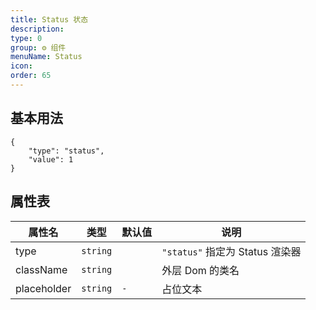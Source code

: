 ```yaml
---
title: Status 状态
description:
type: 0
group: ⚙ 组件
menuName: Status
icon:
order: 65
---
```


## 基本用法

```schema: scope="body"
{
    "type": "status",
    "value": 1
}
```

## 属性表

| 属性名      | 类型     | 默认值 | 说明                            |
| ----------- | -------- | ------ | ------------------------------- |
| type        | `string` |        | `"status"` 指定为 Status 渲染器 |
| className   | `string` |        | 外层 Dom 的类名                 |
| placeholder | `string` | `-`    | 占位文本                        |
